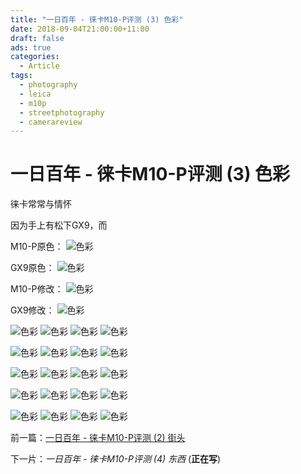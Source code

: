 ```yaml
---
title: "一日百年 - 徕卡M10-P评测 (3) 色彩"
date: 2018-09-04T21:00:00+11:00
draft: false
ads: true
categories:
  - Article
tags:
  - photography
  - leica
  - m10p
  - streetphotography
  - camerareview
---
```


# 一日百年 - 徕卡M10-P评测 (3) 色彩

徕卡常常与情怀

因为手上有松下GX9，而


M10-P原色：
![色彩][leica-01-ooc]

GX9原色：
![色彩][gx9-01-ooc]

M10-P修改：
![色彩][leica-01-edit]

GX9修改：
![色彩][gx9-01-edit]

![色彩][leica-02-ooc]
![色彩][gx9-02-ooc]
![色彩][leica-02-edit]
![色彩][gx9-02-edit]

![色彩][leica-03-ooc]
![色彩][gx9-03-ooc]
![色彩][leica-03-edit]
![色彩][gx9-03-edit]

![色彩][leica-04-ooc]
![色彩][gx9-04-ooc]
![色彩][leica-04-edit]
![色彩][gx9-04-edit]

![色彩][leica-05-ooc]
![色彩][gx9-05-ooc]
![色彩][leica-05-edit]
![色彩][gx9-05-edit]

![色彩][leica-06-ooc]
![色彩][gx9-06-ooc]
![色彩][leica-06-edit]
![色彩][gx9-06-edit]

前一篇：[一日百年 - 徕卡M10-P评测 (2) 街头](/cn/article/2018/reviewleicam10p2/)

下一片：_一日百年 - 徕卡M10-P评测 (4) 东西_ (__正在写__)

[leica-01-ooc]: /photos/2018/LeicaM10P/color01_leica_ooc.jpg "Color"
[leica-02-ooc]: /photos/2018/LeicaM10P/color02_leica_ooc.jpg "Color"
[leica-03-ooc]: /photos/2018/LeicaM10P/color03_leica_ooc.jpg "Color"
[leica-04-ooc]: /photos/2018/LeicaM10P/color04_leica_ooc.jpg "Color"
[leica-05-ooc]: /photos/2018/LeicaM10P/color05_leica_ooc.jpg "Color"
[leica-06-ooc]: /photos/2018/LeicaM10P/color06_leica_ooc.jpg "Color"
[leica-01-edit]: /photos/2018/LeicaM10P/color01_leica_edit.jpg "Color"
[leica-02-edit]: /photos/2018/LeicaM10P/color02_leica_edit.jpg "Color"
[leica-03-edit]: /photos/2018/LeicaM10P/color03_leica_edit.jpg "Color"
[leica-04-edit]: /photos/2018/LeicaM10P/color04_leica_edit.jpg "Color"
[leica-05-edit]: /photos/2018/LeicaM10P/color05_leica_edit.jpg "Color"
[leica-06-edit]: /photos/2018/LeicaM10P/color06_leica_edit.jpg "Color"

[gx9-01-ooc]: /photos/2018/LeicaM10P/color01_gx9_ooc.jpg "Color"
[gx9-02-ooc]: /photos/2018/LeicaM10P/color02_gx9_ooc.jpg "Color"
[gx9-03-ooc]: /photos/2018/LeicaM10P/color03_gx9_ooc.jpg "Color"
[gx9-04-ooc]: /photos/2018/LeicaM10P/color04_gx9_ooc.jpg "Color"
[gx9-05-ooc]: /photos/2018/LeicaM10P/color05_gx9_ooc.jpg "Color"
[gx9-06-ooc]: /photos/2018/LeicaM10P/color06_gx9_ooc.jpg "Color"
[gx9-01-edit]: /photos/2018/LeicaM10P/color01_gx9_edit.jpg "Color"
[gx9-02-edit]: /photos/2018/LeicaM10P/color02_gx9_edit.jpg "Color"
[gx9-03-edit]: /photos/2018/LeicaM10P/color03_gx9_edit.jpg "Color"
[gx9-04-edit]: /photos/2018/LeicaM10P/color04_gx9_edit.jpg "Color"
[gx9-05-edit]: /photos/2018/LeicaM10P/color05_gx9_edit.jpg "Color"
[gx9-06-edit]: /photos/2018/LeicaM10P/color06_gx9_edit.jpg "Color"